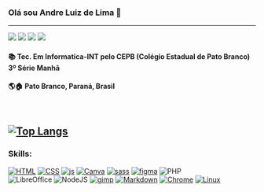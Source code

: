 ### Olá sou Andre Luiz de Lima 🖖 
---
<a href="https://www.instagram.com/andreluizpbbr/" target="_blank"><img src="https://img.shields.io/badge/-Instagram-%23E4405F?style=for-the-badge&logo=instagram&logoColor=white" target="_blank"></a>
<a href = "https://wa.me/5546999131085"><img src="https://img.shields.io/badge/WhatsApp-25D366?style=for-the-badge&logo=whatsapp&logoColor=white" target="_blank"></a>
<a href = "mailto:andreluizjp2015@gmail.com"><img src="https://img.shields.io/badge/Gmail-D14836?style=for-the-badge&logo=gmail&logoColor=white" target="_blank"></a>
<a href = "https://www.linkedin.com/in/andre-luiz-de-lima-60877a220"><img src="https://img.shields.io/badge/LinkedIn-0077B5?style=for-the-badge&logo=linkedin&logoColor=white" target="_blank"></a>


#### 📚 Tec. Em Informatica-INT pelo CEPB (Colégio Estadual de Pato Branco) 3º Série Manhã

#### 🌎🏠 Pato Branco, Paraná, Brasil 

<br>

[![Top Langs](https://github-readme-stats.vercel.app/api/top-langs/?username=AndreLuizdeLima&layout=compact)](https://github.com/anuraghazra/github-readme-stats)
---
### Skills:

[![HTML](https://img.shields.io/badge/HTML5-E34F26?style=for-the-badge&logo=html5&logoColor=white)]()
[![CSS](https://img.shields.io/badge/CSS3-1572B6?style=for-the-badge&logo=css3&logoColor=white)]()
[![js](https://img.shields.io/badge/JavaScript-F7DF1E?style=for-the-badge&logo=javascript&logoColor=white)]()
[![Canva](https://img.shields.io/badge/Canva-%2300C4CC.svg?&style=for-the-badge&logo=Canva&logoColor=white)]()
[![sass](https://img.shields.io/badge/Sass-CC6699?style=for-the-badge&logo=sass&logoColor=white)]()
[![figma](https://img.shields.io/badge/Figma-F24E1E?style=for-the-badge&logo=figma&logoColor=white)]()
![PHP](https://img.shields.io/badge/php-%23777BB4.svg?style=for-the-badge&logo=php&logoColor=white)
<br>
![LibreOffice](https://img.shields.io/badge/LibreOffice-%2318A303?style=for-the-badge&logo=LibreOffice&logoColor=white)
![NodeJS](https://img.shields.io/badge/node.js-6DA55F?style=for-the-badge&logo=node.js&logoColor=white)
[![gimp](https://img.shields.io/badge/gimp-5C5543?style=for-the-badge&logo=gimp&logoColor=white)]()
[![Markdown](https://img.shields.io/badge/Markdown-000000?style=for-the-badge&logo=markdown&logoColor=white)]()
[![Chrome](https://img.shields.io/badge/Google_chrome-4285F4?style=for-the-badge&logo=Google-chrome&logoColor=white)]()
[![Linux](https://img.shields.io/badge/Linux-FCC624?style=for-the-badge&logo=linux&logoColor=black)]() 
